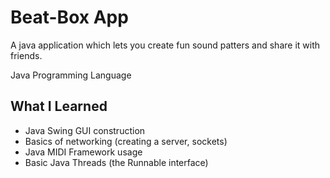 # Beat-Box App
A java application which lets you create fun sound patters and share it with friends.

Java Programming Language

## What I Learned
* Java Swing GUI construction
* Basics of networking (creating a server, sockets)
* Java MIDI Framework usage
* Basic Java Threads (the Runnable interface)
